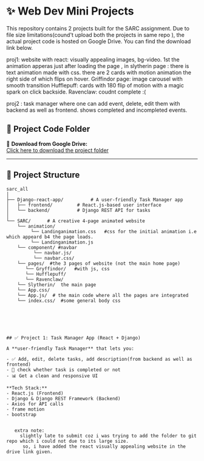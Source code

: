 # ✨ Web Dev Mini Projects

This repository contains 2 projects built for the SARC assignment. Due to file size limitations(cound't upload both the projects in same repo ), the actual project code is hosted on Google Drive. You can find the download link below.

 proj1: website with react:
   visually appealing images, bg-video.
   1st the animation apperas just after loading the page , in slytherin page : there is text animation made with css. there are 2 cards with motion animation the right side of which flips on hover.
   Griffindor page: image carousel with smooth transition 
   Hufflepuff: cards with 180 flip of motion with a magic spark on click backside.
   Ravenclaw: coudnt complete :(

proj2 :
  task manager where one can add event, delete, edit them with backend as well as frontend. shows completed and incompleted events.

## 🔗 Project Code Folder

📂 **Download from Google Drive:**  
[Click here to download the project folder](https://drive.google.com/drive/folders/1K-9akPaJkT-CT5L33cHzUxZX3iQEQA-r?usp=sharing)

---

## 📁 Project Structure

```
sarc_all
│
├── Django-react-app/          # A user-friendly Task Manager app
│   ├── frontend/         # React.js-based user interface 
│   └── backend/          # Django REST API for tasks
│
└── SARC/      # A creative 4-page animated website
    └── animation/
         └── Landinganimation.css   #css for the initial animation i.e which appeard b4 the page loads.
         └── Landinganimation.js
    └── component/ #navbar
          └── navbar.js/
          └── navbar.css/ 
    └── pages/  #the 3 pages of website (not the main home page)
       └── Gryffindor/   #with js, css
       └── Hufflepuff/
       └── Ravenclaw/ 
    └── Slytherin/  the main page
    └── App.css/
    └── App.js/  # the main code where all the pages are integrated
    └── index.css/  #some general body css 
    





## ✅ Project 1: Task Manager App (React + Django)

A **user-friendly Task Manager** that lets you:

- ✅ Add, edit, delete tasks, add description(from backend as well as frontend)
- 📅 check whether task is completed or not 
- 📊 Get a clean and responsive UI

**Tech Stack:**
- React.js (Frontend)
- Django & Django REST Framework (Backend)
- Axios for API calls
- frame motion
- bootstrap


   extra note:
     slightly late to submit coz i was trying to add the folder to git repo which i could not due to its large size.
      so, i have added the react visually appealing website in the drive link given.
  
